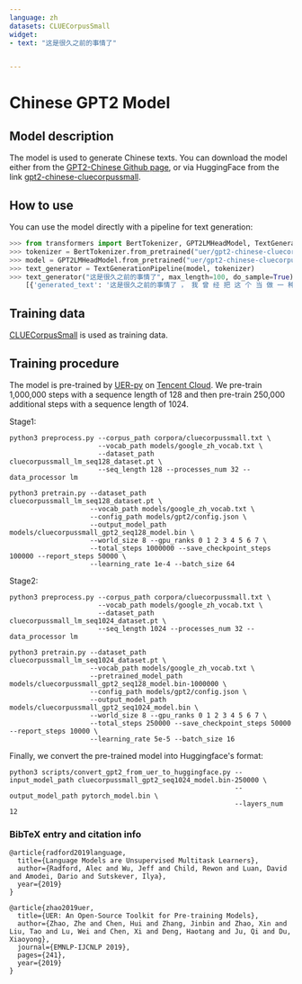 ```yaml
---
language: zh
datasets: CLUECorpusSmall
widget: 
- text: "这是很久之前的事情了"


---
```



# Chinese GPT2 Model

## Model description

The model is used to generate Chinese texts. You can download the model either from the [GPT2-Chinese Github page](https://github.com/Morizeyao/GPT2-Chinese), or via HuggingFace from the link [gpt2-chinese-cluecorpussmall](https://huggingface.co/uer/gpt2-chinese-cluecorpussmall).

## How to use

You can use the model directly with a pipeline for text generation:

```python
>>> from transformers import BertTokenizer, GPT2LMHeadModel, TextGenerationPipeline
>>> tokenizer = BertTokenizer.from_pretrained("uer/gpt2-chinese-cluecorpussmall")
>>> model = GPT2LMHeadModel.from_pretrained("uer/gpt2-chinese-cluecorpussmall")
>>> text_generator = TextGenerationPipeline(model, tokenizer)   
>>> text_generator("这是很久之前的事情了", max_length=100, do_sample=True)
    [{'generated_text': '这是很久之前的事情了 ， 我 曾 经 把 这 个 当 做 一 种 思 想 的 传 承 ， 或 者 是 人 生 的 回 顾 ， 当 时 我 们 是 一 个 刚 刚 加 入 的 时 候 就 想 要 加 入 他 们 ， 于 是 我 们 每 天 看 到 他 们 ， 加 上 他 们 的 各 种 不 可 思 议 的 行 为 ， 直 到 现 在 ， 我 们 的 人 生 才 完 整 起 来 。'}]
```

## Training data

[CLUECorpusSmall](https://github.com/CLUEbenchmark/CLUECorpus2020/) is used as training data. 

## Training procedure

The model is pre-trained by [UER-py](https://github.com/dbiir/UER-py/) on [Tencent Cloud](https://cloud.tencent.com/). We pre-train 1,000,000 steps with a sequence length of 128 and then pre-train 250,000 additional steps with a sequence length of 1024. 

Stage1:

```
python3 preprocess.py --corpus_path corpora/cluecorpussmall.txt \
                      --vocab_path models/google_zh_vocab.txt \
                      --dataset_path cluecorpussmall_lm_seq128_dataset.pt \
                      --seq_length 128 --processes_num 32 --data_processor lm 
```

```
python3 pretrain.py --dataset_path cluecorpussmall_lm_seq128_dataset.pt \
                    --vocab_path models/google_zh_vocab.txt \
                    --config_path models/gpt2/config.json \
                    --output_model_path models/cluecorpussmall_gpt2_seq128_model.bin \
                    --world_size 8 --gpu_ranks 0 1 2 3 4 5 6 7 \
                    --total_steps 1000000 --save_checkpoint_steps 100000 --report_steps 50000 \
                    --learning_rate 1e-4 --batch_size 64
```

Stage2:

```
python3 preprocess.py --corpus_path corpora/cluecorpussmall.txt \
                      --vocab_path models/google_zh_vocab.txt \
                      --dataset_path cluecorpussmall_lm_seq1024_dataset.pt \
                      --seq_length 1024 --processes_num 32 --data_processor lm 
```

```
python3 pretrain.py --dataset_path cluecorpussmall_lm_seq1024_dataset.pt \
                    --vocab_path models/google_zh_vocab.txt \
                    --pretrained_model_path models/cluecorpussmall_gpt2_seq128_model.bin-1000000 \
                    --config_path models/gpt2/config.json \
                    --output_model_path models/cluecorpussmall_gpt2_seq1024_model.bin \
                    --world_size 8 --gpu_ranks 0 1 2 3 4 5 6 7 \
                    --total_steps 250000 --save_checkpoint_steps 50000 --report_steps 10000 \
                    --learning_rate 5e-5 --batch_size 16
```

Finally, we convert the pre-trained model into Huggingface's format:

```
python3 scripts/convert_gpt2_from_uer_to_huggingface.py --input_model_path cluecorpussmall_gpt2_seq1024_model.bin-250000 \
                                                        --output_model_path pytorch_model.bin \
                                                        --layers_num 12
```

### BibTeX entry and citation info

```
@article{radford2019language,
  title={Language Models are Unsupervised Multitask Learners},
  author={Radford, Alec and Wu, Jeff and Child, Rewon and Luan, David and Amodei, Dario and Sutskever, Ilya},
  year={2019}
}

@article{zhao2019uer,
  title={UER: An Open-Source Toolkit for Pre-training Models},
  author={Zhao, Zhe and Chen, Hui and Zhang, Jinbin and Zhao, Xin and Liu, Tao and Lu, Wei and Chen, Xi and Deng, Haotang and Ju, Qi and Du, Xiaoyong},
  journal={EMNLP-IJCNLP 2019},
  pages={241},
  year={2019}
}
```